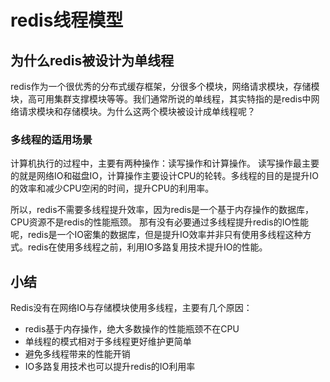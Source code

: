 # redis线程模型
## 为什么redis被设计为单线程
redis作为一个很优秀的分布式缓存框架，分很多个模块，网络请求模块，存储模块，高可用集群支撑模块等等。我们通常所说的单线程，其实特指的是redis中网络请求模块和存储模块。为什么这两个模块被设计成单线程呢？
### 多线程的适用场景
计算机执行的过程中，主要有两种操作：读写操作和计算操作。
读写操作最主要的就是网络IO和磁盘IO，计算操作主要设计CPU的轮转。多线程的目的是提升IO的效率和减少CPU空闲的时间，提升CPU的利用率。

所以，redis不需要多线程提升效率，因为redis是一个基于内存操作的数据库，CPU资源不是redis的性能瓶颈。
那有没有必要通过多线程提升redis的IO性能呢，redis是一个IO密集的数据库，但是提升IO效率并非只有使用多线程这种方式。redis在使用多线程之前，利用IO多路复用技术提升IO的性能。
## 小结
Redis没有在网络IO与存储模块使用多线程，主要有几个原因：
* redis基于内存操作，绝大多数操作的性能瓶颈不在CPU
* 单线程的模式相对于多线程更好维护更简单
* 避免多线程带来的性能开销
* IO多路复用技术也可以提升redis的IO利用率
